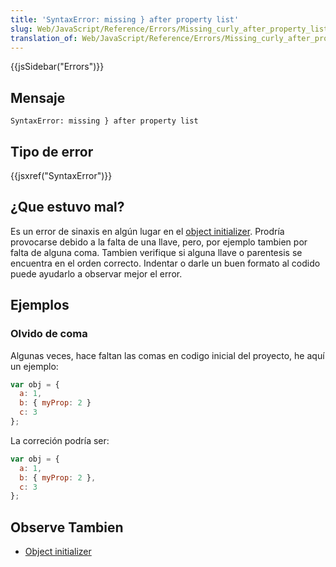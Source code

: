 ```yaml
---
title: 'SyntaxError: missing } after property list'
slug: Web/JavaScript/Reference/Errors/Missing_curly_after_property_list
translation_of: Web/JavaScript/Reference/Errors/Missing_curly_after_property_list
---
```


{{jsSidebar("Errors")}}

## Mensaje

```
SyntaxError: missing } after property list
```

## Tipo de error

{{jsxref("SyntaxError")}}

## ¿Que estuvo mal?

Es un error de sinaxis en algún lugar en el [object initializer](/es/docs/Web/JavaScript/Reference/Operators/Object_initializer). Prodría provocarse debido a la falta de una llave, pero, por ejemplo tambien por falta de alguna coma. Tambien verifique si alguna llave o parentesis se encuentra en el orden correcto. Indentar o darle un buen formato al codido puede ayudarlo a observar mejor el error.

## Ejemplos

### Olvido de coma

Algunas veces, hace faltan las comas en codigo inicial del proyecto, he aquí un ejemplo:

```js example-bad
var obj = {
  a: 1,
  b: { myProp: 2 }
  c: 3
};
```

La correción podría ser:

```js example-good
var obj = {
  a: 1,
  b: { myProp: 2 },
  c: 3
};
```

## Observe Tambien

- [Object initializer](/es/docs/Web/JavaScript/Reference/Operators/Object_initializer)
